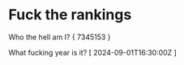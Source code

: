 # Fuck the rankings

Who the hell am I?
{ 7345153 }

What fucking year is it?
[ 2024-09-01T16:30:00Z ]
